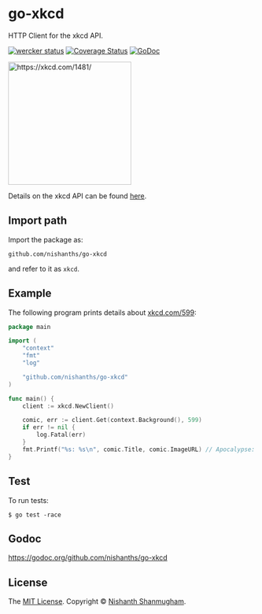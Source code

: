 # go-xkcd

HTTP Client for the xkcd API.

[![wercker status](https://app.wercker.com/status/6c1de0bfd64a428d6ece5a2337268160/s "wercker status")](https://app.wercker.com/project/bykey/6c1de0bfd64a428d6ece5a2337268160) [![Coverage Status](https://coveralls.io/repos/github/nishanths/go-xkcd/badge.svg?branch=master)](https://coveralls.io/github/nishanths/go-xkcd?branch=master)
[![GoDoc](https://godoc.org/github.com/nishanths/go-xkcd?status.svg)](https://godoc.org/github.com/nishanths/go-xkcd)

[<img alt="https://xkcd.com/1481/" title="https://xkcd.com/1481/" src="http://imgs.xkcd.com/comics/api.png" width="250">](https://xkcd.com/1481/)

Details on the xkcd API can be found [here](https://xkcd.com/json.html).

## Import path

Import the package as:

```
github.com/nishanths/go-xkcd
```

and refer to it as `xkcd`.

## Example

The following program prints details about [xkcd.com/599](http://xkcd.com/599):

```go
package main

import (
    "context"
    "fmt"
    "log"

    "github.com/nishanths/go-xkcd"
)

func main() {
    client := xkcd.NewClient()

    comic, err := client.Get(context.Background(), 599)
    if err != nil {
        log.Fatal(err)
    }
    fmt.Printf("%s: %s\n", comic.Title, comic.ImageURL) // Apocalypse: http://imgs.xkcd.com/comics/apocalypse.png
}
```

## Test

To run tests:

```
$ go test -race
```

## Godoc

https://godoc.org/github.com/nishanths/go-xkcd

## License

The [MIT License](http://nishanths.mit-license.org). Copyright © [Nishanth Shanmugham](https://github.com/nishanths).
